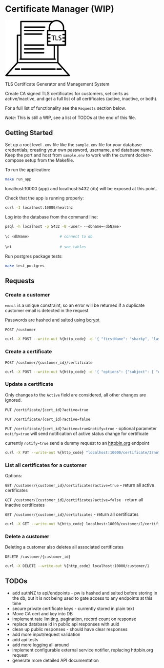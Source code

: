 # Certificate Manager (WIP)

![tls](./tls_black.png)

TLS Certificate Generator and Management System

Create CA signed TLS certificates for customers, set certs as active/inactive, and get a full list of all certificates (active, inactive, or both).

For a full list of functionality see the `Requests` section below.

*Note:* This is still a WIP, see a list of TODOs at the end of this file.

## Getting Started

Set up a root level `.env` file like the `sample.env` file for your database credentials; creating your own password, username, and database name. 
Keep the port and host from `sample.env` to work with the current docker-compose setup from the Makefile.

To run the application:
```bash
make run_app
```
localhost:10000 (app) and localhost:5432 (db) will be exposed at this point.

Check that the app is running properly:

```bash
curl -I localhost:10000/healthz
```

Log into the database from the command line: 
```bash
psql -h localhost -p 5432 -U <user> --dbname=<dbName>

\c <dbName>              # connect to db

\dt                      # see tables
```

Run postgres package tests:
```bash
make test_postgres
```

## Requests

### Create a customer

`email` is a unique constraint, so an error will be returned if a duplicate customer email is detected in the request

Passwords are hashed and salted using [bcrypt](https://godoc.org/golang.org/x/crypto/bcrypt)

`POST /customer`

```bash
curl -X POST --write-out %{http_code} -d '{ "firstName": "sharky", "lastName": "sharks", "email": "sharky@sharks.com", "password": "pass"}' -H 'Content-Type: application/json' localhost:10000/customer
```

### Create a certificate
`POST /customer/{customer_id}/certificate`
```bash
curl -X POST --write-out %{http_code} -d '{ "options": {"subject": { "organization": "my org", "country": "us", "locality": "austin" }, "expYearsLength": 2, "hosts": ["127.0.0.1"]} }' -H 'Content-Type: application/json' localhost:10000/customer/3/certificate | jq .
```

### Update a certificate
Only changes to the `Active` field are considered, all other changes are ignored.

`PUT /certificate/{cert_id}?active=true`

`PUT /certificate/{cert_id}?active=false`

`PUT /certificate/{cert_id}?active=true&notify=true` - optional parameter `notify=true` will send notification of active status change for certificate

currently `notify=true` send a dummy request to an [httpbin.org](http.org) endpoint 

```bash
curl -X PUT --write-out %{http_code} "localhost:10000/certificate/3?notify=false&active=false"
```

### List all certificates for a customer
Options:

`GET /customer/{customer_id}/certificates?active=true` - return all active certificates

`GET /customer/{customer_id}/certificates?active=false` - return all inactive certificates

`GET /customer/{customer_id}/certificates` - return all certificates

```bash
curl -X GET --write-out %{http_code} localhost:10000/customer/1/certificates?active=true | jq .
```

### Delete a customer
Deleting a customer also deletes all associated certificates

`DELETE /customer/{customer_id}`

```bash
curl -X DELETE --write-out %{http_code} localhost:10000/customer/1
```

## TODOs

- add authNZ to api/endpoints - pw is hashed and salted before storing in the db, but it is not being used to gate access to any endpoints at this time
- secure private certificate keys - currently stored in plain text
- Move CA cert and key into DB
- implement rate limiting, pagination, record count on response
- replace database id in public api responses with uuid
- clean up public responses - should have clear responses
- add more input/request validation
- add api tests
- add more logging all around
- implement configurable external service notifier, replacing httpbin.org request
- generate more detailed API documentation